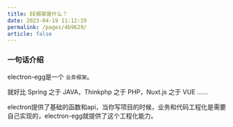 ```yaml
---
title: EE框架是什么？
date: 2023-04-19 11:12:19
permalink: /pages/4b9629/
article: false
---
```


###  一句话介绍

electron-egg是一个 `业务框架`。

就好比 Spring 之于 JAVA，Thinkphp 之于 PHP，Nuxt.js 之于 VUE ......

electron提供了基础的函数和api，当你写项目的时候，业务和代码工程化是需要自己实现的，electron-egg就提供了这个工程化能力。